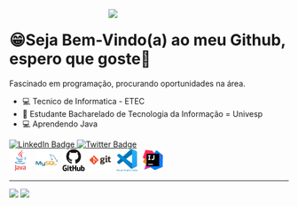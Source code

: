 <img src=  "Seongjun%27s_Despair (1).jpg" width=  "325px" align="right">

# 😁Seja Bem-Vindo(a) ao meu Github, espero que goste🫰
Fascinado em programação, procurando oportunidades na área.
- 💻 Tecnico de Informatica - ETEC
- 🎲 Estudante Bacharelado de Tecnologia da Informação = Univesp
- 💻 Aprendendo Java
<!-- 👨‍💻 Aprendendo Back End -->
<div id="badges">
  <a href = "https://www.linkedin.com/in/rafael-praxedes-zorzo-78a64a184/">
    <img src="https://img.shields.io/badge/LinkedIn-blue?style=for-the-badge&logo=linkedin&logoColor=white" alt="LinkedIn Badge"/>
  </a>
  <a href="">
  <img src="https://img.shields.io/badge/Twitter-blue?style=for-the-badge&logo=twitter&logoColor=white" alt="Twitter Badge"/>
  </a>
</div>
<div>
  <img src="https://github.com/devicons/devicon/blob/master/icons/java/java-original-wordmark.svg" title="Java" alt="Java" width="40" height="40"/>&nbsp;
  <img src="https://github.com/devicons/devicon/blob/master/icons/mysql/mysql-original-wordmark.svg" title="MySQL" alt="MySQl" width="40" height="40"/>&nbsp;
  <img src="https://github.com/devicons/devicon/blob/master/icons/github/github-original-wordmark.svg" title="Github" alt="Github" width="40" height="40"/>&nbsp;
  <img src="https://github.com/devicons/devicon/blob/master/icons/git/git-original-wordmark.svg" title="Git" alt="Git" width="40" height="40"/>&nbsp;
  <img src="https://github.com/devicons/devicon/blob/master/icons/vscode/vscode-original-wordmark.svg" title="VSC" alt="MySQl" width="40" height="40"/>&nbsp;
  <img src="https://github.com/devicons/devicon/blob/master/icons/intellij/intellij-original.svg" title="Intelij" alt="InteliJ" width="40" height="40"/>&nbsp;
  
</div>

---

<div>
<img height = "150em"  src="https://github-readme-stats.vercel.app/api/top-langs/?username=RafaelZorzo&show_icons=true&theme=blue_navy&count_private=true"/>
<img height = "200em"  src="https://github-readme-stats.vercel.app/api?username=RafaelZorzo&show_icons=true&show_icons=true&theme=blue_navy&count_private=true" />
</div>
